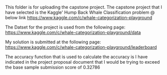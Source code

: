 This folder is for uploading the capstone project. The capstone project that I have selected is the Kaggle' Hump Back Whale Classification problem @ below link
https://www.kaggle.com/c/whale-categorization-playground


The Datset for the project is used from the following page:
https://www.kaggle.com/c/whale-categorization-playground/data

My solution is submitted at the following page:
https://www.kaggle.com/c/whale-categorization-playground/leaderboard

The accuracy function that is used to calculate the accuracy is
I have indicated in the project proposal document that I would be trying to exceed the base sample submission score of 0.32786
